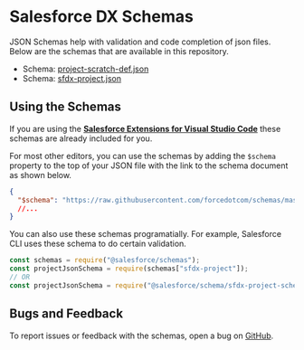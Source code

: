 # Salesforce DX Schemas

JSON Schemas help with validation and code completion of json files. Below are the schemas that are available in this repository.

- Schema: [project-scratch-def.json](https://forcedotcom.github.io/schemas/project-scratch-def.json/project-scratch-def.schema.json)
- Schema: [sfdx-project.json](https://forcedotcom.github.io/schemas/sfdx-project.json/sfdx-project.schema.json)

## Using the Schemas

If you are using the **[Salesforce Extensions for Visual Studio Code](https://marketplace.visualstudio.com/items?itemName=salesforce.salesforcedx-vscode)** these schemas are already included for you.

For most other editors, you can use the schemas by adding the `$schema` property to the top of your JSON file with the link to the schema document as shown below.

```json
{
  "$schema": "https://raw.githubusercontent.com/forcedotcom/schemas/master/schemas/sfdx-project.schema.json"
  //...
}
```

You can also use these schemas programatially. For example, Salesforce CLI uses these schema to do certain validation.

```javascript
const schemas = require("@salesforce/schemas");
const projectJsonSchema = require(schemas["sfdx-project"]);
// OR
const projectJsonSchema = require("@salesforce/schema/sfdx-project-schema.json");
```

## Bugs and Feedback

To report issues or feedback with the schemas, open a bug on [GitHub](https://github.com/forcedotcom/schemas/issues).
